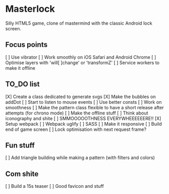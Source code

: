 # Masterlock

Silly HTML5 game, clone of mastermind with the classic Android lock screen.

## Focus points

[ ] Use vibrator
[ ] Work smoothly on iOS Safari and Android Chrome
[ ] Optimise layers with 'will[ ]change' or 'transformZ'
[ ] Service workers to make it offline

## TO_DO list

[X] Create a class dedicated to generate svgs
[X] Make the bubbles on addDot
[ ] Start to listen to mouse events
[ ] Use better consts
[ ] Work on smoothness
[ ] Make the pattern class flexible to have a short release after attempts (for chrono mode)
[ ] Make the offline stuff
[ ] Think about iconography and shite
[ ] SMMOOOOOTHNESS EVERYWHEEEEEERE!!
[X] Setup webpack
[ ] Webpack uglify
[ ] SASS
[ ] Make it responsive
[ ] Build end of game screen
[ ] Lock optimisation with next request frame?


## Fun stuff

[ ] Add triangle building while making a pattern (with filters and colors)


## Com shite

[ ] Build a 15s teaser
[ ] Good favicon and stuff
